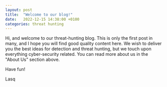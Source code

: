 ```yaml
---
layout: post
title:  "Welcome to our blog!"
date:   2022-12-15 14:38:00 +0100
categories: threat hunting
---
```



Hi, and welcome to our threat-hunting blog. This is only the first post in many, and I hope you will find good quality content here. We wish to deliver you the best ideas for detection and threat hunting, but we touch upon everything cyber-security related. You can read more about us in the "About Us" section above.


Have fun!

Lasq
